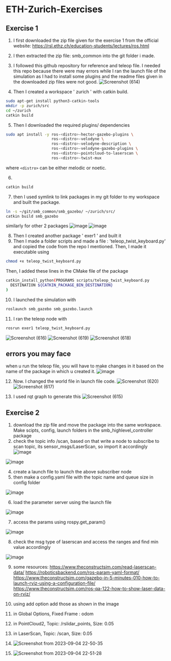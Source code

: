 # ETH-Zurich-Exercises

## Exercise 1
1) I first downloaded the zip file given for the exercise 1 from the official website: https://rsl.ethz.ch/education-students/lectures/ros.html
2) I then extracted the zip file: smb_common into the git folder i made.
3) I followed this github repository for reference and teleop file. I needed this repo because there were may errors while I ran the launch file of the simulation as I had to install some plugins and the readme files given in the downloaded zip files were not good.
![Screenshot (614)](https://user-images.githubusercontent.com/106007058/185797804-efcc508d-8172-4d73-bbf3-dc70ad7a471f.png)


4) Then I created a workspace ' zurich ' with catkin build.
``` bash
sudo apt-get install python3-catkin-tools
mkdir -p zurich/src
cd ~/zurich
catkin build
```

5) Then I downloaded the required plugins/ dependencies
``` bash
sudo apt install -y ros-<distro>-hector-gazebo-plugins \
                    ros-<distro>-velodyne \
                    ros-<distro>-velodyne-description \
                    ros-<distro>-velodyne-gazebo-plugins \
                    ros-<distro>-pointcloud-to-laserscan \
                    ros-<distro>-twist-mux
```
where `<distro>` can be either melodic or noetic.

6) 
``` bash
catkin build
```
7) then I used symlink to link packages in my git folder to my workspace and built the package.

``` bash
ln -s ~/git/smb_common/smb_gazebo/ ~/zurich/src/
catkin build smb_gazebo
```
similarly for other 2 packages
![image](https://user-images.githubusercontent.com/106007058/185797139-fb71766b-0c56-4bd7-8c29-ea3da9a58a13.png)
![image](https://user-images.githubusercontent.com/106007058/185797184-160c7756-1b34-4ee3-9a46-81d8542732f2.png)

8) Then I created another package ' exer1 ' and built it
9) Then I made a folder scripts and made a file : 'teleop_twist_keyboard.py' and copied the code from the repo I mentioned. Then, I made it executable using
```bash
chmod +x teleop_twist_keyboard.py
```
Then, I added these lines in the CMake file of the package
```bash
catkin_install_python(PROGRAMS scripts/teleop_twist_keyboard.py
  DESTINATION ${CATKIN_PACKAGE_BIN_DESTINATION}
)
```

10) I launched the simulation with 
```bash
roslaunch smb_gazebo smb_gazebo.launch
```
11) I ran the teleop node with
```bash
rosrun exer1 teleop_twist_keyboard.py
```
![Screenshot (616)](https://user-images.githubusercontent.com/106007058/185797607-63b61223-7e58-440b-84ab-f3ae2f44648b.png)
![Screenshot (619)](https://user-images.githubusercontent.com/106007058/185797648-0f0c27bd-d605-4d1a-bad4-29a4b2360088.png)
![Screenshot (618)](https://user-images.githubusercontent.com/106007058/185797628-84a263e9-5488-48a5-b874-8d01c6861f2b.png)

## errors you may face

when u run the teleop file, you will have to make changes in it based on the name of the package in which u created it.
![image](https://user-images.githubusercontent.com/106007058/185798185-d1128b2d-8784-4a18-ae19-4642ce52cf6a.png)

12) Now. I changed the world file in launch file code.
![Screenshot (620)](https://user-images.githubusercontent.com/106007058/185801334-9bfd43f2-5286-417f-b790-9988e34c4bba.png)
![Screenshot (617)](https://user-images.githubusercontent.com/106007058/185801349-ffa64c3d-04b7-4fa1-b473-bcd0f27b6774.png)

13) I used rqt graph to generate this
![Screenshot (615)](https://user-images.githubusercontent.com/106007058/185801450-50475eca-ca65-4a8c-8848-14de24caca85.png)

## Exercise 2

1) download the zip file and move the package into the same workspace. Make scipts, config, launch folders in the smb_highlevel_controller package
2) check the topic info /scan, based on that write a node to subscribe to scan topic, its sensor_msgs/LaserScan, so import it accordingly
![image](https://github.com/PrudhviGudla/AGV-ETH-Zurich-ROS-Exercises/assets/106007058/c8e465fb-c1c0-4f01-902e-f27cff9535ca)

![image](https://github.com/PrudhviGudla/AGV-ETH-Zurich-ROS-Exercises/assets/106007058/9fc44349-9d48-40b0-aeac-1fed582cda7c)


4) create a launch file to launch the above subscriber node
5) then make a config.yaml file with the topic name and queue size in config folder

![image](https://github.com/PrudhviGudla/AGV-ETH-Zurich-ROS-Exercises/assets/106007058/699f8da2-dcf5-4ba0-bd98-b8751cb20709)

6) load the parameter server using the launch file

![image](https://github.com/PrudhviGudla/AGV-ETH-Zurich-ROS-Exercises/assets/106007058/a2024192-398e-4c01-9c05-ef6f4205b41a)

7) access the params using rospy.get_param()

![image](https://github.com/PrudhviGudla/AGV-ETH-Zurich-ROS-Exercises/assets/106007058/69f63ff6-d123-4c7a-aa0f-224528128e1a)

8) check the msg type of laserscan and access the ranges and find min value accordingly

![image](https://github.com/PrudhviGudla/AGV-ETH-Zurich-ROS-Exercises/assets/106007058/9a848627-35f3-4040-a88f-471c906809a3)

9) some resources: 
https://www.theconstructsim.com/read-laserscan-data/
https://roboticsbackend.com/ros-param-yaml-format/
https://www.theconstructsim.com/gazebo-in-5-minutes-010-how-to-launch-rviz-using-a-configuration-file/
https://www.theconstructsim.com/ros-qa-122-how-to-show-laser-data-on-rviz/


10) using add option add those as shown in the image
11) in Global Options, Fixed Frame : odom
12) in PointCloud2, Topic: /rslidar_points, Size: 0.05
13) in LaserScan, Topic: /scan, Size: 0.05
14) ![Screenshot from 2023-09-04 22-50-35](https://github.com/PrudhviGudla/AGV-ETH-Zurich-ROS-Exercises/assets/106007058/0b254c48-7c9d-4ab3-92a8-f33afa8ded6f)

15) ![Screenshot from 2023-09-04 22-51-28](https://github.com/PrudhviGudla/AGV-ETH-Zurich-ROS-Exercises/assets/106007058/f307801b-a9b6-4660-a0da-efb86dc587ad)










 

